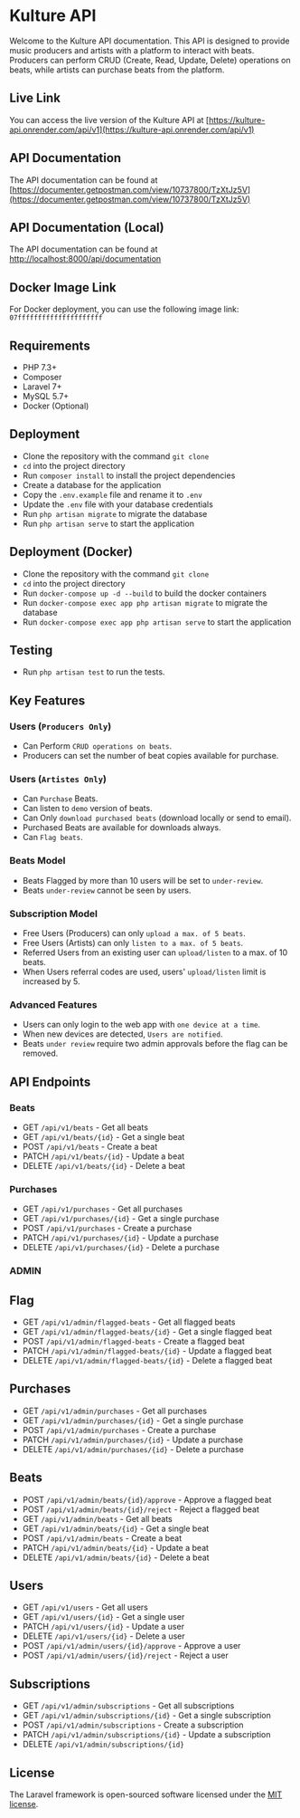# Kulture API

Welcome to the Kulture API documentation. This API is designed to provide music producers and artists with a platform to interact with beats. Producers can perform CRUD (Create, Read, Update, Delete) operations on beats, while artists can purchase beats from the platform.

## Live Link
You can access the live version of the Kulture API at [https://kulture-api.onrender.com/api/v1](https://kulture-api.onrender.com/api/v1)

## API Documentation
The API documentation can be found at [https://documenter.getpostman.com/view/10737800/TzXtJz5V](https://documenter.getpostman.com/view/10737800/TzXtJz5V)

## API Documentation (Local)
The API documentation can be found at [http://localhost:8000/api/documentation](http://localhost:8000/api/documentation)

## Docker Image Link
For Docker deployment, you can use the following image link: `07fffffffffffffffffffff`

## Requirements

- PHP 7.3+
- Composer
- Laravel 7+
- MySQL 5.7+
- Docker (Optional)

## Deployment

- Clone the repository with the command `git clone`
- `cd` into the project directory
- Run `composer install` to install the project dependencies
- Create a database for the application
- Copy the `.env.example` file and rename it to `.env`
- Update the `.env` file with your database credentials
- Run `php artisan migrate` to migrate the database
- Run `php artisan serve` to start the application

## Deployment (Docker)

- Clone the repository with the command `git clone`
- `cd` into the project directory
- Run `docker-compose up -d --build` to build the docker containers
- Run `docker-compose exec app php artisan migrate` to migrate the database
- Run `docker-compose exec app php artisan serve` to start the application


## Testing

- Run `php artisan test` to run the tests.

## Key Features

### Users (`Producers Only`)
- Can Perform `CRUD operations on beats`.
- Producers can set the number of beat copies available for purchase.

### Users (`Artistes Only`)
- Can `Purchase` Beats.
- Can listen to `demo` version of beats.
- Can Only `download purchased beats` (download locally or send to email).
- Purchased Beats are available for downloads always.
- Can `Flag beats`.

### Beats Model
- Beats Flagged by more than 10 users will be set to `under-review`.
- Beats `under-review` cannot be seen by users.

### Subscription Model
- Free Users (Producers) can only `upload a max. of 5 beats`.
- Free Users (Artists) can only `listen to a max. of 5 beats`.
- Referred Users from an existing user can `upload/listen` to a max. of 10 beats.
- When Users referral codes are used, users' `upload/listen` limit is increased by 5.

### Advanced Features
- Users can only login to the web app with `one device at a time`.
- When new devices are detected, `Users are notified`.
- Beats `under review` require two admin approvals before the flag can be removed.

## API Endpoints

### Beats

- GET `/api/v1/beats` - Get all beats
- GET `/api/v1/beats/{id}` - Get a single beat
- POST `/api/v1/beats` - Create a beat
- PATCH `/api/v1/beats/{id}` - Update a beat
- DELETE `/api/v1/beats/{id}` - Delete a beat

### Purchases

- GET `/api/v1/purchases` - Get all purchases
- GET `/api/v1/purchases/{id}` - Get a single purchase
- POST `/api/v1/purchases` - Create a purchase
- PATCH `/api/v1/purchases/{id}` - Update a purchase
- DELETE `/api/v1/purchases/{id}` - Delete a purchase


### ADMIN

## Flag
- GET `/api/v1/admin/flagged-beats` - Get all flagged beats
- GET `/api/v1/admin/flagged-beats/{id}` - Get a single flagged beat
- POST `/api/v1/admin/flagged-beats` - Create a flagged beat
- PATCH `/api/v1/admin/flagged-beats/{id}` - Update a flagged beat
- DELETE `/api/v1/admin/flagged-beats/{id}` - Delete a flagged beat

## Purchases
- GET `/api/v1/admin/purchases` - Get all purchases
- GET `/api/v1/admin/purchases/{id}` - Get a single purchase
- POST `/api/v1/admin/purchases` - Create a purchase
- PATCH `/api/v1/admin/purchases/{id}` - Update a purchase
- DELETE `/api/v1/admin/purchases/{id}` - Delete a purchase

## Beats
- POST `/api/v1/admin/beats/{id}/approve` - Approve a flagged beat
- POST `/api/v1/admin/beats/{id}/reject` - Reject a flagged beat
- GET `/api/v1/admin/beats` - Get all beats
- GET `/api/v1/admin/beats/{id}` - Get a single beat
- POST `/api/v1/admin/beats` - Create a beat
- PATCH `/api/v1/admin/beats/{id}` - Update a beat
- DELETE `/api/v1/admin/beats/{id}` - Delete a beat


## Users
- GET `/api/v1/users` - Get all users
- GET `/api/v1/users/{id}` - Get a single user
- PATCH `/api/v1/users/{id}` - Update a user
- DELETE `/api/v1/users/{id}` - Delete a user
- POST `/api/v1/admin/users/{id}/approve` - Approve a user
- POST `/api/v1/admin/users/{id}/reject` - Reject a user

## Subscriptions

- GET `/api/v1/admin/subscriptions` - Get all subscriptions
- GET `/api/v1/admin/subscriptions/{id}` - Get a single subscription
- POST `/api/v1/admin/subscriptions` - Create a subscription
- PATCH `/api/v1/admin/subscriptions/{id}` - Update a subscription
- DELETE `/api/v1/admin/subscriptions/{id}`

## License

The Laravel framework is open-sourced software licensed under the [MIT license](https://opensource.org/licenses/MIT).
